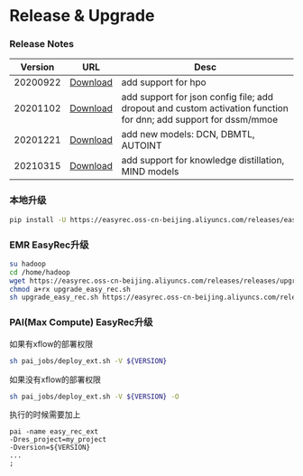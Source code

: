 # Release & Upgrade

### Release Notes

| **Version** | **URL**                                                                                                  | **Desc**                                                                                                        |
| ----------- | -------------------------------------------------------------------------------------------------------- | --------------------------------------------------------------------------------------------------------------- |
| 20200922    | [Download](https://easyrec.oss-cn-beijing.aliyuncs.com/releases/easy_rec-20200922-py2.py3-none-any.whl)  | add support for hpo                                                                                             |
| 20201102    | [Download](https://easyrec.oss-cn-beijing.aliyuncs.com/releases/easy_rec-20201102-py2.py3-none-any.whl)  | add support for json config file; add dropout and custom activation function for dnn; add support for dssm/mmoe |
| 20201221    | [Download](https://easyrec.oss-cn-beijing.aliyuncs.com/releases/easy_rec-0.1.0-py2.py3-none-any.whl)     | add new models: DCN, DBMTL, AUTOINT                                                                             |
| 20210315    | [Download](https://easyrec.oss-cn-beijing.aliyuncs.com/release/whls/easy_rec-0.1.3-py2.py3-none-any.whl) | add support for knowledge distillation, MIND models                                                             |

### 本地升级

```bash
pip install -U https://easyrec.oss-cn-beijing.aliyuncs.com/releases/easy_rec-0.1.0-py2.py3-none-any.whl
```

### EMR EasyRec升级

```bash
su hadoop
cd /home/hadoop
wget https://easyrec.oss-cn-beijing.aliyuncs.com/releases/releases/upgrade_easy_rec.sh -O upgrade_easy_rec.sh
chmod a+rx upgrade_easy_rec.sh
sh upgrade_easy_rec.sh https://easyrec.oss-cn-beijing.aliyuncs.com/releases/easy_rec-0.1.0-py2.py3-none-any.whl
```

### PAI(Max Compute) EasyRec升级

如果有xflow的部署权限

```bash
sh pai_jobs/deploy_ext.sh -V ${VERSION}
```

如果没有xflow的部署权限

```bash
sh pai_jobs/deploy_ext.sh -V ${VERSION} -O
```

执行的时候需要加上

```
pai -name easy_rec_ext
-Dres_project=my_project
-Dversion=${VERSION}
...
;
```
